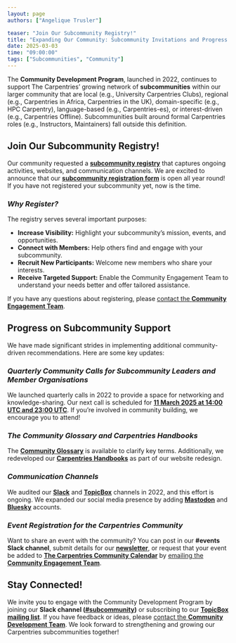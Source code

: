 ```yaml
---
layout: page
authors: ["Angelique Trusler"]

teaser: "Join Our Subcommunity Registry!"
title: "Expanding Our Community: Subcommunity Invitations and Progress Update"
date: 2025-03-03
time: "09:00:00"
tags: ["Subcommunities", "Community"]
---
```


The **Community Development Program**, launched in 2022, continues to support The Carpentries’ growing network of **subcommunities** within our larger community that are local (e.g., University Carpentries Clubs), regional (e.g., Carpentries in Africa, Carpentries in the UK), domain-specific (e.g., HPC Carpentry), language-based (e.g., Carpentries-es), or interest-driven (e.g., Carpentries Offline). Subcommunities built around formal Carpentries roles (e.g., Instructors, Maintainers) fall outside this definition. 


## Join Our Subcommunity Registry!

Our community requested a **[subcommunity registry](https://carpentries.org/community/get-connected/)** that captures ongoing activities, websites, and communication channels. We are excited to announce that our **[subcommunity registration form](https://docs.google.com/forms/d/e/1FAIpQLSd3BKF2KGPc_vv3vyuMxs8bqsSHwZvM3C1v6wXaKwVUV8rT4g/viewform?usp=send_form)** is open all year round! If you have not registered your subcommunity yet, now is the time.


### _Why Register?_


The registry serves several important purposes:

* **Increase Visibility:** Highlight your subcommunity’s mission, events, and opportunities.
* **Connect with Members:** Help others find and engage with your subcommunity.
* **Recruit New Participants:** Welcome new members who share your interests.
* **Receive Targeted Support:** Enable the Community Engagement Team to understand your needs better and offer tailored assistance.

If you have any questions about registering, please [contact the **Community Engagement Team**](mailto:community@carpentries.org).


## Progress on Subcommunity Support

We have made significant strides in implementing additional community-driven recommendations. Here are some key updates:


### _Quarterly Community Calls for Subcommunity Leaders and Member Organisations_


We launched quarterly calls in 2022 to provide a space for networking and knowledge-sharing. Our next call is scheduled for **[11 March 2025 at 14:00 UTC and 23:00 UTC](https://pad.carpentries.org/community-development-program)**. If you’re involved in community building, we encourage you to attend!


### _The Community Glossary and Carpentries Handbooks_


The **[Community Glossary](https://github.com/carpentries/community-engagement/blob/main/glossary.md)** is available to clarify key terms. Additionally, we redeveloped our **[Carpentries Handbooks](https://docs.carpentries.org/index.html)** as part of our website redesign. 


### _Communication Channels_


We audited our **[Slack](https://slack-invite.carpentries.org/)** and **[TopicBox](https://carpentries.topicbox.com/latest)** channels in 2022, and this effort is ongoing. We expanded our social media presence by adding **[Mastodon](https://mastodon.social/@thecarpentries@hachyderm.io)** and **[Bluesky](https://bsky.app/profile/carpentries.carpentries.org)** accounts. 


### _Event Registration for the Carpentries Community_


Want to share an event with the community? You can post in our **#events Slack channel**, submit details for our **[newsletter](https://carpentries.org/about-us/newsletter/)**, or request that your event be added to **[The Carpentries Community Calendar](https://carpentries.org/community/events/)** by [emailing the **Community Engagement Team**](mailto:community@carpentries.org).


## Stay Connected!

We invite you to engage with the Community Development Program by joining our **Slack channel ([#subcommunity](https://carpentries.slack.com/archives/C03249JLX36))** or subscribing to our **[TopicBox mailing list](https://carpentries.topicbox.com/groups/community-development)**. If you have feedback or ideas, please [contact the **Community Development Team**](mailto:community@carpentries.org). We look forward to strengthening and growing our Carpentries subcommunities together!

